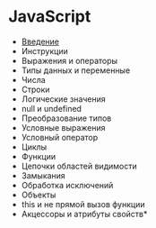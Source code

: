 # JavaScript

* [Введение](content/intro.md)
* Инструкции
* Выражения и операторы
* Типы данных и переменные
* Числа
* Строки
* Логические значения
* null и undefined
* Преобразование типов
* Условные выражения
* Условный оператор
* Циклы
* Функции
* Цепочки областей видимости
* Замыкания
* Обработка исключений
* Объекты
* this и не прямой вызов функции
* Акцессоры и атрибуты свойств* 
